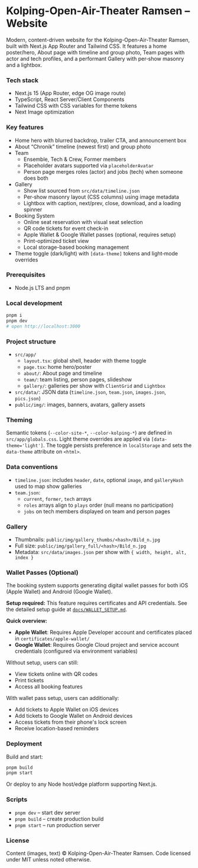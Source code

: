 # Kolping-Open-Air-Theater Ramsen – Website

Modern, content-driven website for the Kolping-Open-Air-Theater Ramsen, built with Next.js App Router and Tailwind CSS. It features a home poster/hero, About page with timeline and group photo, Team pages with actor and tech profiles, and a performant Gallery with per‑show masonry and a lightbox.

### Tech stack

- Next.js 15 (App Router, edge OG image route)
- TypeScript, React Server/Client Components
- Tailwind CSS with CSS variables for theme tokens
- Next Image optimization

### Key features

- Home hero with blurred backdrop, trailer CTA, and announcement box
- About “Chronik” timeline (newest first) and group photo
- Team
  - Ensemble, Tech & Crew, Former members
  - Placeholder avatars supported via `placeholderAvatar`
  - Person page merges roles (actor) and jobs (tech) when someone does both
- Gallery
  - Show list sourced from `src/data/timeline.json`
  - Per‑show masonry layout (CSS columns) using image metadata
  - Lightbox with caption, next/prev, close, download, and a loading spinner
- Booking System
  - Online seat reservation with visual seat selection
  - QR code tickets for event check-in
  - Apple Wallet & Google Wallet passes (optional, requires setup)
  - Print-optimized ticket view
  - Local storage-based booking management
- Theme toggle (dark/light) with `[data-theme]` tokens and light‑mode overrides

### Prerequisites

- Node.js LTS and pnpm

### Local development

```bash
pnpm i
pnpm dev
# open http://localhost:3000
```

### Project structure

- `src/app/`
  - `layout.tsx`: global shell, header with theme toggle
  - `page.tsx`: home hero/poster
  - `about/`: About page and timeline
  - `team/`: team listing, person pages, slideshow
  - `gallery/`: galleries per show with `ClientGrid` and `Lightbox`
- `src/data/`: JSON data (`timeline.json`, `team.json`, `images.json`, `pics.json`)
- `public/img/`: images, banners, avatars, gallery assets

### Theming

Semantic tokens (`--color-site-*`, `--color-kolping-*`) are defined in `src/app/globals.css`. Light theme overrides are applied via `[data-theme='light']`. The toggle persists preference in `localStorage` and sets the `data-theme` attribute on `<html>`.

### Data conventions

- `timeline.json`: includes `header`, `date`, optional `image`, and `galleryHash` used to map show galleries
- `team.json`:
  - `current`, `former`, `tech` arrays
  - `roles` arrays align to `plays` order (null means no participation)
  - `jobs` on tech members displayed on team and person pages

### Gallery

- Thumbnails: `public/img/gallery_thumbs/<hash>/Bild_n.jpg`
- Full size: `public/img/gallery_full/<hash>/Bild_n.jpg`
- Metadata: `src/data/images.json` per show with `{ width, height, alt, index }`

### Wallet Passes (Optional)

The booking system supports generating digital wallet passes for both iOS (Apple Wallet) and Android (Google Wallet). 

**Setup required:** This feature requires certificates and API credentials. See the detailed setup guide at [`docs/WALLET_SETUP.md`](docs/WALLET_SETUP.md).

**Quick overview:**
- **Apple Wallet**: Requires Apple Developer account and certificates placed in `certificates/apple-wallet/`
- **Google Wallet**: Requires Google Cloud project and service account credentials (configured via environment variables)

Without setup, users can still:
- View tickets online with QR codes
- Print tickets
- Access all booking features

With wallet pass setup, users can additionally:
- Add tickets to Apple Wallet on iOS devices
- Add tickets to Google Wallet on Android devices
- Access tickets from their phone's lock screen
- Receive location-based reminders

### Deployment

Build and start:

```bash
pnpm build
pnpm start
```

Or deploy to any Node host/edge platform supporting Next.js.

### Scripts

- `pnpm dev` – start dev server
- `pnpm build` – create production build
- `pnpm start` – run production server

### License

Content (images, text) © Kolping-Open-Air-Theater Ramsen. Code licensed under MIT unless noted otherwise.
